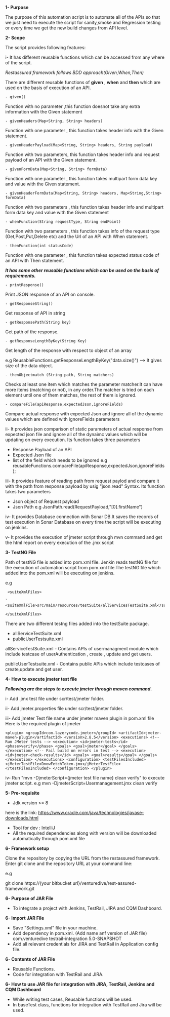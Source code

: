 **1- Purpose**

The purpose of this automation script is to automate all of the APIs so that we just need to execute the script for sanity,smoke and Regression testing or every time we get the new build changes from API level.
 
 **2- Scope**
 
 The script provides following features:
 

i- It has different reusable functions which can be accessed from any where of the script.

_Restassured framework follows BDD approach(Given,When,Then)_

There are different reusable functions of  **given** , **when** and **then** which are used on the basis of execution of an API.

`- given()`

Function with no parameter ,this function doesnot take any extra information with the Given statement

`- givenHeaders(Map<String, String> headers)`

Function with one parameter , this function takes header info with the Given statement.

`- givenHeaderPayload(Map<String, String> headers, String payload)`

Function with two parameters, this function takes header info and request payload of an API with the Given statement.

`- givenFormData(Map<String, String> formData)`

Function with one parameter , this function takes multipart form data key and value with the Given statement.

`- givenHeaderFormData(Map<String, String> headers, Map<String,String> formData)`

Function with two parameters , this function takes header info and multipart form data key and value with the Given statement

`- whenFunction(String requestType, String endPoint)`

Function with two parameters , this function takes info of the request type (Get,Post,Put,Delete etc) and the Url of an API with When statement. 

`- thenFunction(int statusCode)`

Function with one parameter , this function takes expected status code of an API with Then statement.

_**It has some other reusable functions which can be used on the basis of requirements.**_

`- printResponse()`

Print JSON response of an API on console.

`- getResponseString()`

Get response of API in string

`- getResponsePath(String key)`

Get path of the response.

`- getResponseLengthByKey(String Key)`

Get length of the response with respect to object of an array

e.g ReusableFunctions.getResponseLengthByKey("data.size()") --> It gives size of the data object.

`- thenObjectmatch (String path, String matchers)`

Checks at least one item which matches the parameter matcher.It can have more items (matching or not), in any order.The matcher is tried on each element until one of them matches, the rest of them is ignored.


`- compareFile(apiResponse,expectedJson,ignoreFields)`

Compare actual response with expected Json and ignore all of the dynamic values which are defined with ignoreFields parameters


ii-  It provides json comparison of static parameters of actual response from expected json file and ignore all of the dynaimc values which will be updating on every execution.
Its function takes three parameters
- Response Payload of an API
- Expected Json file
- list of the field which needs to be ignored
e.g reusableFunctions.compareFile(apiResponse,expectedJson,ignoreFields);

iii- It provides feature of reading path from request paylod and compare it with the path from response payload by usig "json.read" Syntax.
Its function takes two parameters
- Json object of Request payload 
- Json Path
e.g JsonPath.read(RequestPayload,"[0].firstName")

iv- It provides Database connection with Sonar DB.It saves the records of test execution in Sonar Database on every time the script will be executing on jenkins.

v- It provides the execution of jmeter script through mvn command and get the html report on every execution of the .jmx script

**3- TestNG File**

Path of testNG file is added into pom.xml file. Jenkin reads testNG file for the execution of automation script from pom.xml file.The testNG file which added into the pom.xml will be executing on jenkins.

e.g

   ` <suiteXmlFiles>`
 
    ` <suiteXmlFile>src/main/resources/testSuite/allServicesTestSuite.xml</suiteXmlFile>`  
   
   `</suiteXmlFiles>`
   
   There are two different testng files added into the testSuite package.
   - allServiceTestSuite.xml
   - publicUserTestsuite.xml
   
   allServiceTestSuite.xml - Contains APIs of usermanagment module which include testcase of userAuthentication , create , update and get users.
   
   publicUserTestsuite.xml - Contains public APIs which include testcases of create,update and get user.
  

**4- How to execute jmeter test file**

_**Following are the steps to execute jmeter through maven command.**_

i-  Add .jmx test file under scr/test/jmeter folder.

ii-  Add jmeter.properties file under scr/test/jmeter folder.

iii- Add jmeter Test file name under jmeter maven plugin in pom.xml file
 Here is the required plugin of jmeter

`<plugin>
                <groupId>com.lazerycode.jmeter</groupId>
                <artifactId>jmeter-maven-plugin</artifactId>
                <version>2.8.5</version>
                <executions>
                    <!-- Run JMeter tests -->
                    <execution>
                        <id>jmeter-tests</id>
                        <phase>verify</phase>
                        <goals>
                            <goal>jmeter</goal>
                        </goals>
                    </execution>
                    <!-- Fail build on errors in test -->
                    <execution>
                        <id>jmeter-check-results</id>
                        <goals>
                            <goal>results</goal>
                        </goals>
                    </execution>
                </executions>
                <configuration>
                    <testFilesIncluded>
                        <jMeterTestFile>DnowFetchToken.jmx</jMeterTestFile>
                    </testFilesIncluded>
                </configuration>
       </plugin>
`

iv- Run "mvn -DjmeterScript={jmeter test file name} clean verify" to execute jmeter script.
e.g mvn -DjmeterScript=Usermanagement.jmx clean verify

**5- Pre-requisite**

 - Jdk version >= 8

here is the link: 
https://www.oracle.com/java/technologies/javase-downloads.html

- Tool for dev : IntelliJ
- All the required dependencies along with version will be downloaded automatically through pom.xml file

**6- Framework setup** 

Clone the repository by copying the URL from the restassured framework. Enter git clone and the repository URL at your command line:
                                                                      
e.g

git clone https://{your bitbucket url}/venturedive/rest-assured-framework.git

**6- Purpose of JAR File**

- To integrate a project with Jenkins, TestRail, JIRA and CQM Dashboard.


**6- Import JAR File**

- Save "Settings.xml" file in your machine.
- Add dependency in pom.xml. (Add name anf version of JAR file)
  <dependency>
            <groupId>com.venturedive</groupId>
            <artifactId>testrail-integration</artifactId>
            <version>5.0-SNAPSHOT</version>
        </dependency>
- Add all relevant credentials for JIRA and TestRail in Application config file.

**6- Contents of JAR File**

- Reusable Functions.
- Code for integration with TestRail and JIRA.

**6- How to use JAR file for integration with JIRA, TestRail, Jenkins and CQM Dashboard**

- While writing test cases, Reusable functions will be used.
- In baseTest class, functions for integration with TestRail and Jira will be used.
